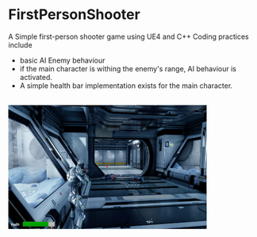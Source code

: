 # FirstPersonShooter

A Simple first-person shooter game using UE4 and C++
Coding practices include 
- basic AI Enemy behaviour
- if the main character is withing the enemy's range, AI behaviour is activated.
- A simple health bar implementation exists for the main character. 
<br/> <br/>
<img src="./Content/Images/shooter2.png" alt="visual of the first person shooter game" width="400" height="250">
